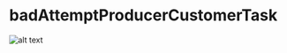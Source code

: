 # badAttemptProducerCustomerTask
![alt text](https://github.com/DmitryCS/badAttemptProducerCustomerTask/issues/1#issue-524788732)
